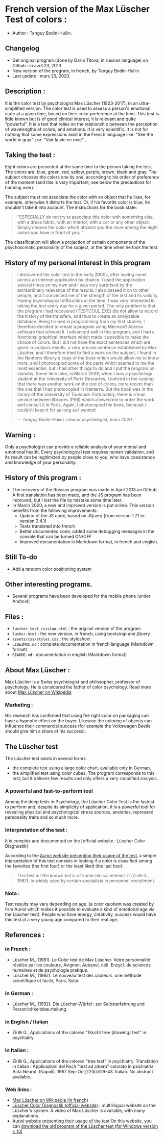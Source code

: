 # French version of the Max Lüscher Test of colors :
 - Author : Tanguy Bodin-Hullin.

## Changelog
 - Get original program (done by Daria Titova, in russian language) on Github : in avril 23, 2013
 - New version of the program, in french, by Tanguy Bodin-Hullin
 - Last update : mars 25, 2020.

## Description :
It is the color test by psychologist Max Lüscher (1923-2017), in an ultra-simplified version.
The color test is used to assess a person's emotional state at a given time, based on their color preference at the time.
This test is little known but is of good clinical interest, it is relevant and quite "powerful".
It is a test that relies on the relationship between the perception of wavelengths of colors, and emotions. It is very scientific.
It is not for nothing that some expressions exist in the French language like: "See the world in gray" ; or: "Voir la vie en rose"...

## Taking the test :
Eight colors are presented at the same time to the person taking the test.
The colors are: blue, green, red, yellow, purple, brown, black and gray.
The subject chooses the colors one by one, according to his order of preference of the moment (and this is very important, see below the precautions for handing over).

The subject must not associate the color with an object that he likes, for example, otherwise it distorts the test. Or, if his favorite color is blue, he shouldn't take it into account.
The instructions for the book state:
> "ESPECIALLY do not try to associate this color with something else, with a dress fabric, with an interior, with a car or any other object. Simply choose the color which attracts you the more among the eight colors you have in front of you. "


The classification will allow a projection of certain components of the psychosomatic personality of the subject, at the time when he took the test.

## History of my personal interest in this program
> I discovered the color test in the early 2000s, after having come across an Internet application by chance.
I used the application several times on my own and I was very surprised by the extraordinary relevance of the results. I also passed it on to other people, and it convinced me of the strength of the test and its validity.
Having psychological difficulties at the time, I was very interested in taking the test every day for a given period. The only problem is that the program I had recovered (TESTCOUL.EXE) did not allow to record the history of the transfers, and thus to create an analyzable database. Being trained in programming from my first studies, I therefore decided to create a program using Microsoft Access software that allowed it. I advanced well in this program, and I had a functional graphical interface which made it possible to make the choice of colors.
But I did not have the exact sentences which are given in analysis results, a very precise sentence established by Max Lüscher, and I therefore tried to find a work on the subject.
I found in the Nanterre library a copy of the book which would allow me to know more, and I photocopied some of the parts which seemed to me the most essential, but I had other things to do and I put the program on standby.
Some time later, in March 2008, when I was a psychology student at the University of Paris Descartes, I noticed in the catalog that there was another work on the test of colors, more recent than the one that I had photocopied in Nanterre. But the book was in the library of the University of Toulouse. Fortunately, there is a loan service between libraries (PEB) which allowed me to order the work and consult it in Paris. Again, I photocopied the book, because I couldn't keep it for as long as I wanted.
>
> -- <cite>Tanguy Bodin-Hullin, clinical psychologist, mars 2020</cite>

## Warning :
Only a psychologist can provide a reliable analysis of your mental and emotional health. Every psychological test requires human validation, and its result can be legitimized by people close to you, who have coexistence and knowledge of your personality.

## History of this program :
- The recovery of the Russian program was made in April 2013 on Github. A first translation has been made, and the JS program has been improved, but I lost the file by mistake some time later.
- In March 2020, a new and improved version is put online. This version benefits from the following improvements:
  - Update of the JS code, based on JQuery (from version 1.7.1 to version 3.4.1)
  - Texts translated into french
  - Better documented code, added some debugging messages in the console that can be turned ON/OFF
  - Improved documentation in Markdown format, in french and english.

## Still To-do
- Add a random color positioning system

## Other interesting programs.
  - Several programs have been developed for the mobile phone (under Android)

## Files :

  - `luscher_test_russian.html` : the original version of the program
  - `lusher.html` : the new version, in french, using bootstrap and jQuery
  - `assets/css/styles.css` : the stylesheet
  - `LISEZMOI.md` : complete documentation in french language (Markdown format)
  - `README.md` : documentation in english (Markdown format)

## About Max Lüscher :
Max Lüscher is a Swiss psychologist and philosopher, professor of psychology.
He is considered the father of color psychology.
Read more about [Max Lüscher on Wikipédia](https://en.wikipedia.org/wiki/Max_L%C3%BCscher)

### Marketing :
His research has confirmed that using the right color on packaging can have a hypnotic effect on the buyer. Likewise the coloring of objects can influence their commercial success (for example the Volkswagen Beetle should give him a share of his success).

## The Lüscher test
The Lüscher test exists in several forms:
- the complete test using a large color chart, available only in German,
- the simplified test using color cubes.
The program corresponds to this test, but it delivers few results and only offers a very simplified analysis.

### A powerful and fast-to-perform tool
Among the deep tests in Psychology, the Lüscher Color Test is the fastest to perform and, despite its simplicity of application, it is a powerful tool for revealing physical and psychological stress sources, anxieties, repressed personality traits and so much more.

### Interpretation of the test :
It is complex and documented on the [official website : Lüscher Color Diagnostik]

According to the [Auriol website présenting their usage of the test](http://cabinet.auriol.free.fr/psychologie/luscher.htm), a simple interpretation of this test consists in looking if a color is classified among the favorites (the first four) or the least liked (the last four).
> This test is little known but is of some clinical interest. It (Zirilli G., 1967), is widely used by certain specialists in personnel recruitment.

### Nota :
Test results may vary depending on age.
(a color quotient was created by firm Auriol which makes it possible to evaluate a kind of emotional age via the Lüscher test).
People who have energy, creativity, success would have this test at a very young age compared to their real age..

## References :

### in French :
- Lüscher M., (1981). Le Color test de Max Lüscher. Votre personnalité révélée par les couleurs, Avignon, Aubanel, coll. Encycl. de sciences humaines et de psychologie pratique.
- Lüscher M., (1992). Le nouveau test des couleurs. une méthode scientifique et facile, Paris, Solar.
### in German :
- Lüscher M., (1992). Die Lüscher-Würfel : zur Selbsterfahrung und Personlichkeitsbeurteilung.
### in English / Italian
- Zirilli G., Applications of the colored "(Koch) tree (drawing) test" in psychiatry.
### in Italian :
- Zirilli G., Applications of the colored "tree test" in psychiatry.
Translation in italian : Applicazioni del Koch "test ad albero" colorato in psichiatria
Acta Neurol. (Napoli). 1967 Sep-Oct;22(5):619-43. Italian.
No abstract available.

### Web links :
 - [Max Lüscher on Wikipédia (in french)](https://fr.wikipedia.org/wiki/Max_L%C3%BCscher)
 - [Lüscher Color Diagnostik (official website)](https://www.luscher-color.ch/) : multilingual website on the Lüscher's system. A video of Max Lüscher is available, with many explanations.
 - [Auriol website présenting their usage of the test](http://cabinet.auriol.free.fr/psychologie/luscher.htm)
On this website, you can [download the old program of the Lüscher test (for Windows version < 10)](http://cabinet.auriol.free.fr/psychologie/COLORTST.EXE)
